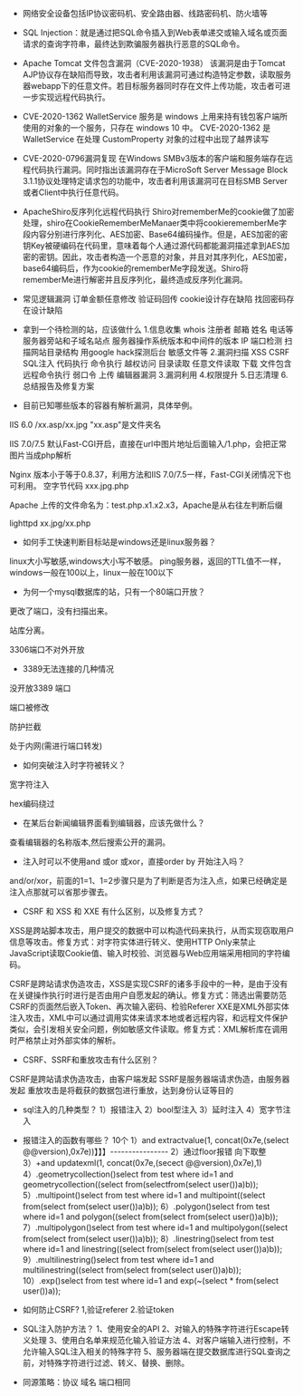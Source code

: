 - 网络安全设备包括IP协议密码机、安全路由器、线路密码机、防火墙等

- SQL Injection：就是通过把SQL命令插入到Web表单递交或输入域名或页面请求的查询字符串，最终达到欺骗服务器执行恶意的SQL命令。 

- Apache Tomcat 文件包含漏洞（CVE-2020-1938）
该漏洞是由于Tomcat AJP协议存在缺陷而导致，攻击者利用该漏洞可通过构造特定参数，读取服务器webapp下的任意文件。若目标服务器同时存在文件上传功能，攻击者可进一步实现远程代码执行。

- CVE-2020-1362 
WalletService 服务是 windows 上用来持有钱包客户端所使用的对象的一个服务，只存在 windows 10 中。
CVE-2020-1362 是 WalletService 在处理 CustomProperty 对象的过程中出现了越界读写

- CVE-2020-0796漏洞复现
在Windows SMBv3版本的客户端和服务端存在远程代码执行漏洞。同时指出该漏洞存在于MicroSoft Server Message Block 3.1.1协议处理特定请求包的功能中，攻击者利用该漏洞可在目标SMB Server或者Client中执行任意代码。

- ApacheShiro反序列化远程代码执行
Shiro对rememberMe的cookie做了加密处理，shiro在CookieRememberMeManaer类中将cookierememberMe字段内容分别进行序列化、AES加密、Base64编码操作。但是，AES加密的密钥Key被硬编码在代码里，意味着每个人通过源代码都能漏洞描述拿到AES加密的密钥。因此，攻击者构造一个恶意的对象，并且对其序列化，AES加密，base64编码后，作为cookie的rememberMe字段发送。Shiro将rememberMe进行解密并且反序列化，最终造成反序列化漏洞。

- 常见逻辑漏洞
订单金额任意修改
验证码回传
cookie设计存在缺陷
找回密码存在设计缺陷

- 拿到一个待检测的站，应该做什么
1.信息收集 whois 注册者 邮箱 姓名 电话等
          服务器旁站和子域名站点
          服务器操作系统版本和中间件的版本
          IP 端口检测
          扫描网站目录结构
          用google hack探测后台 敏感文件等
2.漏洞扫描
          XSS CSRF SQL注入 代码执行 命令执行 越权访问 目录读取 任意文件读取 下载 文件包含 远程命令执行 弱口令 上传 编辑器漏洞
3.漏洞利用
4.权限提升
5.日志清理
6.总结报告及修复方案

- 目前已知哪些版本的容器有解析漏洞，具体举例。

IIS 6.0
/xx.asp/xx.jpg "xx.asp"是文件夹名

IIS 7.0/7.5
默认Fast-CGI开启，直接在url中图片地址后面输入/1.php，会把正常图片当成php解析

Nginx
版本小于等于0.8.37，利用方法和IIS 7.0/7.5一样，Fast-CGI关闭情况下也可利用。
空字节代码 xxx.jpg.php

Apache
上传的文件命名为：test.php.x1.x2.x3，Apache是从右往左判断后缀

lighttpd
xx.jpg/xx.php

- 如何手工快速判断目标站是windows还是linux服务器？

linux大小写敏感,windows大小写不敏感。
ping服务器，返回的TTL值不一样，windows一般在100以上，linux一般在100以下

- 为何一个mysql数据库的站，只有一个80端口开放？

更改了端口，没有扫描出来。

站库分离。

3306端口不对外开放

- 3389无法连接的几种情况

没开放3389 端口

端口被修改

防护拦截

处于内网(需进行端口转发)

- 如何突破注入时字符被转义？

宽字符注入

hex编码绕过

- 在某后台新闻编辑界面看到编辑器，应该先做什么？

查看编辑器的名称版本,然后搜索公开的漏洞。

- 注入时可以不使用and 或or 或xor，直接order by 开始注入吗？

and/or/xor，前面的1=1、1=2步骤只是为了判断是否为注入点，如果已经确定是注入点那就可以省那步骤去。

- CSRF 和 XSS 和 XXE 有什么区别，以及修复方式？

XSS是跨站脚本攻击，用户提交的数据中可以构造代码来执行，从而实现窃取用户信息等攻击。修复方式：对字符实体进行转义、使用HTTP Only来禁止JavaScript读取Cookie值、输入时校验、浏览器与Web应用端采用相同的字符编码。

CSRF是跨站请求伪造攻击，XSS是实现CSRF的诸多手段中的一种，是由于没有在关键操作执行时进行是否由用户自愿发起的确认。修复方式：筛选出需要防范CSRF的页面然后嵌入Token、再次输入密码、检验Referer
XXE是XML外部实体注入攻击，XML中可以通过调用实体来请求本地或者远程内容，和远程文件保护类似，会引发相关安全问题，例如敏感文件读取。修复方式：XML解析库在调用时严格禁止对外部实体的解析。

- CSRF、SSRF和重放攻击有什么区别？

CSRF是跨站请求伪造攻击，由客户端发起
SSRF是服务器端请求伪造，由服务器发起
重放攻击是将截获的数据包进行重放，达到身份认证等目的

- sql注入的几种类型？
1）报错注入
2）bool型注入
3）延时注入
4）宽字节注入

- 报错注入的函数有哪些？ 10个
1）and extractvalue(1, concat(0x7e,(select @@version),0x7e))】】】----------------
2）通过floor报错 向下取整
3）+and updatexml(1, concat(0x7e,(secect @@version),0x7e),1)
4）.geometrycollection()select from test where id=1 and geometrycollection((select from(selectfrom(select user())a)b));
5）.multipoint()select from test where id=1 and multipoint((select from(select from(select user())a)b));
6）.polygon()select from test where id=1 and polygon((select from(select from(select user())a)b));
7）.multipolygon()select from test where id=1 and multipolygon((select from(select from(select user())a)b));
8）.linestring()select from test where id=1 and linestring((select from(select from(select user())a)b));
9）.multilinestring()select from test where id=1 and multilinestring((select from(select from(select user())a)b));
10）.exp()select from test where id=1 and exp(~(select * from(select user())a));

- 如何防止CSRF?
1,验证referer
2.验证token

- SQL注入防护方法？
1、使用安全的API
2、对输入的特殊字符进行Escape转义处理
3、使用白名单来规范化输入验证方法
4、对客户端输入进行控制，不允许输入SQL注入相关的特殊字符
5、服务器端在提交数据库进行SQL查询之前，对特殊字符进行过滤、转义、替换、删除。

- 同源策略：协议 域名 端口相同

